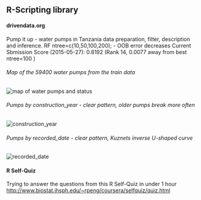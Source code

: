 ## R-Scripting library

#### drivendata.org
Pump it up - water pumps in Tanzania
data preparation, filter, description and inference. RF ntree=c(10,50,100,200); - OOB error decreases
Current Sbmission Score (2015-05-27): 0.8192 (Rank 14, 0.0077 away from best ntree=100 )

###### Map of the 59400 water pumps from the train data
![map of water pumps and status](https://github.com/uioreanu/R-Scripts/blob/master/DrivenData%20-%20Pump%20it%20Up%20Data%20Mining%20the%20Water%20Table/waterpumps.png?raw=true)

###### Pumps by construction_year - clear pattern, older pumps break more often
![construction_year](https://github.com/uioreanu/R-Scripts/blob/master/DrivenData%20-%20Pump%20it%20Up%20Data%20Mining%20the%20Water%20Table/construction_year_U-shaped.png?raw=true)

###### Pumps by recorded_date - clear pattern, Kuznets inverse U-shaped curve
![recorded_date](https://github.com/uioreanu/R-Scripts/blob/master/DrivenData%20-%20Pump%20it%20Up%20Data%20Mining%20the%20Water%20Table/date_recorded_Kuznets_curve.png?raw=true)


#### R Self-Quiz
Trying to answer the questions from this R Self-Quiz in under 1 hour
http://www.biostat.jhsph.edu/~rpeng/coursera/selfquiz/quiz.html
